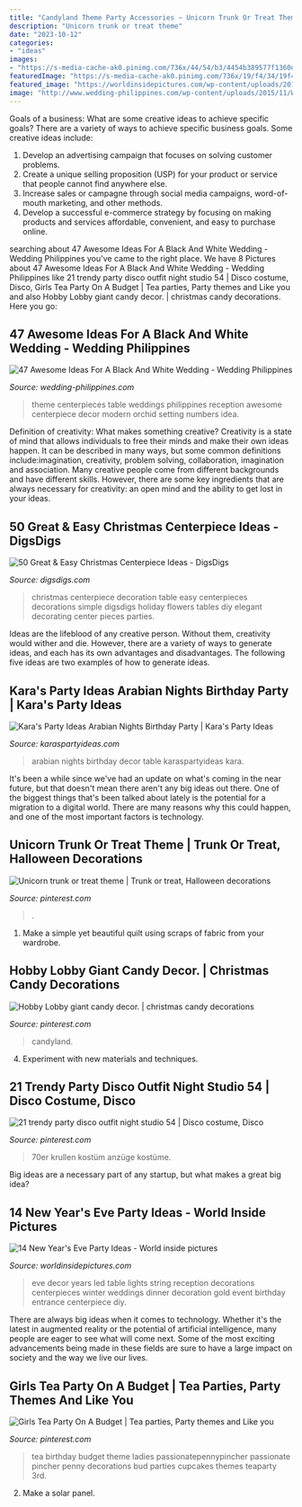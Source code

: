 ```yaml
---
title: "Candyland Theme Party Accessories ~ Unicorn Trunk Or Treat Theme"
description: "Unicorn trunk or treat theme"
date: "2023-10-12"
categories:
- "ideas"
images:
- "https://s-media-cache-ak0.pinimg.com/736x/44/54/b3/4454b389577f1360db70d59ad44f32c5.jpg"
featuredImage: "https://s-media-cache-ak0.pinimg.com/736x/19/f4/34/19f4344935d19b010473744c60d43b8b.jpg"
featured_image: "https://worldinsidepictures.com/wp-content/uploads/2013/12/920.jpg"
image: "http://www.wedding-philippines.com/wp-content/uploads/2015/11/Wedding-Philippines-47-Black-and-White-Wedding-Ideas-13-684x1024.jpg"
---
```



Goals of a business: What are some creative ideas to achieve specific goals?
There are a variety of ways to achieve specific business goals. Some creative ideas include:
1. Develop an advertising campaign that focuses on solving customer problems.
2. Create a unique selling proposition (USP) for your product or service that people cannot find anywhere else.
3. Increase sales or campagne through social media campaigns, word-of-mouth marketing, and other methods. 
4. Develop a successful e-commerce strategy by focusing on making products and services affordable, convenient, and easy to purchase online.

	

		
searching about 47 Awesome Ideas For A Black And White Wedding - Wedding Philippines you've came to the right place. We have 8 Pictures about 47 Awesome Ideas For A Black And White Wedding - Wedding Philippines like 21 trendy party disco outfit night studio 54 | Disco costume, Disco, Girls Tea Party On A Budget | Tea parties, Party themes and Like you and also Hobby Lobby giant candy decor. | christmas candy decorations. Here you go:
		
    
## 47 Awesome Ideas For A Black And White Wedding - Wedding Philippines

<img loading=lazy src="http://www.wedding-philippines.com/wp-content/uploads/2015/11/Wedding-Philippines-47-Black-and-White-Wedding-Ideas-13-684x1024.jpg" onerror="this.onerror=null;this.src='https://tse4.mm.bing.net/th?id=OIP.F6mjbd-YvdLQKytdHFs0OAHaLF&amp;pid=15.1';" alt="47 Awesome Ideas For A Black And White Wedding - Wedding Philippines">

_Source: wedding-philippines.com_

>theme centerpieces table weddings philippines reception awesome centerpiece decor modern orchid setting numbers idea. 

	

Definition of creativity: What makes something creative?
Creativity is a state of mind that allows individuals to free their minds and make their own ideas happen. It can be described in many ways, but some common definitions include:imagination, creativity, problem solving, collaboration, imagination and association. 
Many creative people come from different backgrounds and have different skills. However, there are some key ingredients that are always necessary for creativity: an open mind and the ability to get lost in your ideas.

    
## 50 Great &amp; Easy Christmas Centerpiece Ideas - DigsDigs

<img loading=lazy src="http://www.digsdigs.com/photos/christmas-centerpiece-decoration-4.jpg" onerror="this.onerror=null;this.src='https://tse4.mm.bing.net/th?id=OIP.hUah2AAWy-NrOIKEsRhuPQHaIN&amp;pid=15.1';" alt="50 Great &amp; Easy Christmas Centerpiece Ideas - DigsDigs">

_Source: digsdigs.com_

>christmas centerpiece decoration table easy centerpieces decorations simple digsdigs holiday flowers tables diy elegant decorating center pieces parties. 

	

Ideas are the lifeblood of any creative person. Without them, creativity would wither and die. However, there are a variety of ways to generate ideas, and each has its own advantages and disadvantages. The following five ideas are two examples of how to generate ideas.

    
## Kara&#039;s Party Ideas Arabian Nights Birthday Party | Kara&#039;s Party Ideas

<img loading=lazy src="https://karaspartyideas.com/wp-content/uploads/2017/06/Arabian-Nights-Birthday-Party-via-Karas-Party-Ideas-KarasPartyIdeas.com21.jpg" onerror="this.onerror=null;this.src='https://tse1.mm.bing.net/th?id=OIP.mtxyjar2fFb2g_lke1UWHQHaJ3&amp;pid=15.1';" alt="Kara&#039;s Party Ideas Arabian Nights Birthday Party | Kara&#039;s Party Ideas">

_Source: karaspartyideas.com_

>arabian nights birthday decor table karaspartyideas kara. 

	

It's been a while since we've had an update on what's coming in the near future, but that doesn't mean there aren't any big ideas out there. One of the biggest things that's been talked about lately is the potential for a migration to a digital world. There are many reasons why this could happen, and one of the most important factors is technology.

    
## Unicorn Trunk Or Treat Theme | Trunk Or Treat, Halloween Decorations

<img loading=lazy src="https://i.pinimg.com/736x/74/d4/ce/74d4ce49b3c77f297abc82b2b93c256b.jpg" onerror="this.onerror=null;this.src='https://tse4.mm.bing.net/th?id=OIP.NqdDv2sIY_snlcbIJygSAwHaJ3&amp;pid=15.1';" alt="Unicorn trunk or treat theme | Trunk or treat, Halloween decorations">

_Source: pinterest.com_

>. 

	

1. Make a simple yet beautiful quilt using scraps of fabric from your wardrobe.

    
## Hobby Lobby Giant Candy Decor. | Christmas Candy Decorations

<img loading=lazy src="https://s-media-cache-ak0.pinimg.com/736x/44/54/b3/4454b389577f1360db70d59ad44f32c5.jpg" onerror="this.onerror=null;this.src='https://tse2.mm.bing.net/th?id=OIP.ka2uV6N6bGH_4TG6Aj-6nQHaJ4&amp;pid=15.1';" alt="Hobby Lobby giant candy decor. | christmas candy decorations">

_Source: pinterest.com_

>candyland. 

	

4. Experiment with new materials and techniques.

    
## 21 Trendy Party Disco Outfit Night Studio 54 | Disco Costume, Disco

<img loading=lazy src="https://i.pinimg.com/736x/b2/5b/20/b25b20ef78f7b8c1cdb474f70188a541.jpg" onerror="this.onerror=null;this.src='https://tse2.mm.bing.net/th?id=OIP.nrrlRv1m_KTxHzQ0-TMXcQAAAA&amp;pid=15.1';" alt="21 trendy party disco outfit night studio 54 | Disco costume, Disco">

_Source: pinterest.com_

>70er krullen kostüm anzüge kostüme. 

	

Big ideas are a necessary part of any startup, but what makes a great big idea? 

    
## 14 New Year&#039;s Eve Party Ideas - World Inside Pictures

<img loading=lazy src="https://worldinsidepictures.com/wp-content/uploads/2013/12/920.jpg" onerror="this.onerror=null;this.src='https://tse1.mm.bing.net/th?id=OIP.jij6bp6P0zUViOE9D5ZkYQAAAA&amp;pid=15.1';" alt="14 New Year&#039;s Eve Party Ideas - World inside pictures">

_Source: worldinsidepictures.com_

>eve decor years led table lights string reception decorations centerpieces winter weddings dinner decoration gold event birthday entrance centerpiece diy. 

	

There are always big ideas when it comes to technology. Whether it's the latest in augmented reality or the potential of artificial intelligence, many people are eager to see what will come next. Some of the most exciting advancements being made in these fields are sure to have a large impact on society and the way we live our lives.

    
## Girls Tea Party On A Budget | Tea Parties, Party Themes And Like You

<img loading=lazy src="https://s-media-cache-ak0.pinimg.com/736x/19/f4/34/19f4344935d19b010473744c60d43b8b.jpg" onerror="this.onerror=null;this.src='https://tse2.mm.bing.net/th?id=OIP.xnJhfeT8IJvKxxynyHO_uwHaLH&amp;pid=15.1';" alt="Girls Tea Party On A Budget | Tea parties, Party themes and Like you">

_Source: pinterest.com_

>tea birthday budget theme ladies passionatepennypincher passionate pincher penny decorations bud parties cupcakes themes teaparty 3rd. 

	

2. Make a solar panel.

